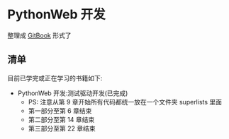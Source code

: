 # PythonWeb 开发
整理成 [GitBook](https://l1nwatch.gitbooks.io/pythonweb/content/) 形式了

## 清单
目前已学完或正在学习的书籍如下:
* PythonWeb 开发:测试驱动开发(已完成)
    * PS: 注意从第 9 章开始所有代码都统一放在一个文件夹 superlists 里面
    * 第一部分至第 6 章结束
    * 第二部分至第 14 章结束
    * 第三部分至第 22 章结束